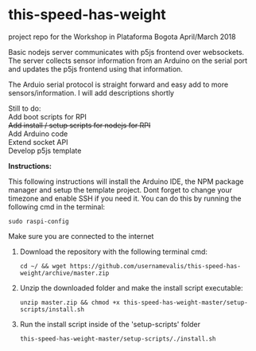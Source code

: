 # this-speed-has-weight
project repo for the Workshop in Plataforma Bogota April/March 2018
<br>

Basic nodejs server communicates with p5js frontend over websockets. <br>
The server collects sensor information from an Arduino on the serial port and updates the p5js frontend using that information.<br>

The Arduio serial protocol is straight forward and easy add to more sensors/information. I will add descriptions shortly<br>

Still to do:<br>
Add boot scripts for RPI<br>
~~Add install / setup scripts for nodejs for RPI<br>~~
Add Arduino code<br>
Extend socket API<br>
Develop p5js template<br>


<b>Instructions:</b>

This following instructions will install the Arduino IDE, the NPM package manager and setup the template project.
Dont forget to change your timezone and enable SSH if you need it. You can do this by running the following cmd in the terminal:

`sudo raspi-config`

Make sure you are connected to the internet

1. Download the repository with the following terminal cmd:
      
    `cd ~/ && wget https://github.com/usernamevalis/this-speed-has-weight/archive/master.zip`

2. Unzip the downloaded folder and make the install script executable:

    `unzip master.zip && chmod +x this-speed-has-weight-master/setup-scripts/install.sh`

3. Run the install script inside of the 'setup-scripts' folder

    `this-speed-has-weight-master/setup-scripts/./install.sh`
